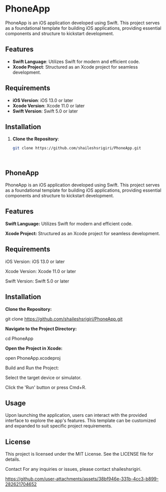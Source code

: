 # PhoneApp

PhoneApp is an iOS application developed using Swift. This project serves as a foundational template for building iOS applications, providing essential components and structure to kickstart development.

## Features

- **Swift Language**: Utilizes Swift for modern and efficient code.
- **Xcode Project**: Structured as an Xcode project for seamless development.

## Requirements

- **iOS Version**: iOS 13.0 or later
- **Xcode Version**: Xcode 11.0 or later
- **Swift Version**: Swift 5.0 or later

## Installation

1. **Clone the Repository**:
   ```bash
   git clone https://github.com/shaileshsrigiri/PhoneApp.git




## PhoneApp
PhoneApp is an iOS application developed using Swift. This project serves as a foundational template for building iOS applications, providing essential components and structure to kickstart development.

## Features
**Swift Language:** Utilizes Swift for modern and efficient code.

**Xcode Project:** Structured as an Xcode project for seamless development.

## Requirements
iOS Version: iOS 13.0 or later

Xcode Version: Xcode 11.0 or later

Swift Version: Swift 5.0 or later

## Installation
**Clone the Repository:**

git clone https://github.com/shaileshsrigiri/PhoneApp.git

**Navigate to the Project Directory:**

cd PhoneApp

**Open the Project in Xcode:**

open PhoneApp.xcodeproj

Build and Run the Project:

Select the target device or simulator.

Click the 'Run' button or press Cmd+R.

## Usage
Upon launching the application, users can interact with the provided interface to explore the app's features. This template can be customized and expanded to suit specific project requirements.


## License
This project is licensed under the MIT License. See the LICENSE file for details.

Contact
For any inquiries or issues, please contact shaileshsrigiri.



https://github.com/user-attachments/assets/38bf946e-331b-4cc3-b899-282621704652

